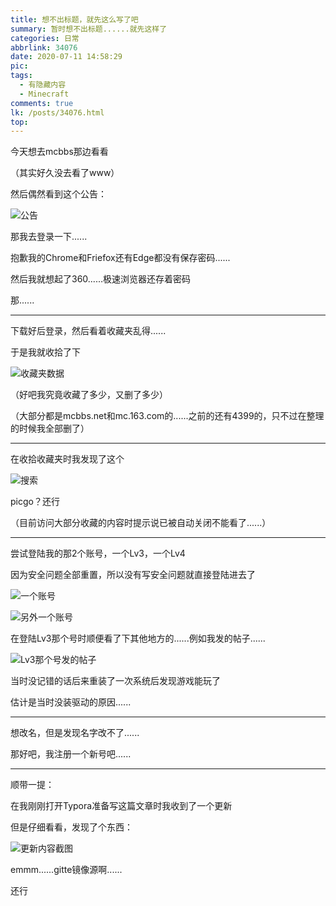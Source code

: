 ```yaml
---
title: 想不出标题，就先这么写了吧
summary: 暂时想不出标题......就先这样了
categories: 日常
abbrlink: 34076
date: 2020-07-11 14:58:29
pic:
tags:
  - 有隐藏内容
  - Minecraft
comments: true
lk: /posts/34076.html
top:
---
```


今天想去mcbbs那边看看

（其实好久没去看了www）

然后偶然看到这个公告：

<!-- more -->

![公告](https://liliakaijun-pic.vercel.app/34076/Snipaste_2020-07-11_14-22-12.webp)

那我去登录一下......

抱歉我的Chrome和Friefox还有Edge都没有保存密码......

然后我就想起了360......极速浏览器还存着密码

那......

---

下载好后登录，然后看着收藏夹乱得......

于是我就收拾了下

<!--在收拾前我特意去看了眼收藏夹，然后看到了Baka Account，然后就尝试登陆进去，找到了这个通知

![通知](https://liliakaijun-pic.vercel.app/34076/Snipaste_2020-07-11_14-19-35.webp)

-->

![收藏夹数据](https://liliakaijun-pic.vercel.app/34076/Snipaste_2020-07-11_14-50-31.webp)

（好吧我究竟收藏了多少，又删了多少）

（大部分都是mcbbs.net和mc.163.com的......之前的还有4399的，只不过在整理的时候我全部删了）

<!--还记得当时收藏太多然后就开了2个收藏夹哈哈哈哈哈哈-->

---

在收拾收藏夹时我发现了这个

![搜索](https://liliakaijun-pic.vercel.app/34076/Snipaste_2020-07-11_14-29-34.webp)

picgo？还行

（目前访问大部分收藏的内容时提示说已被自动关闭不能看了......）

---

尝试登陆我的那2个账号，一个Lv3，一个Lv4

因为安全问题全部重置，所以没有写安全问题就直接登陆进去了

![一个账号](https://liliakaijun-pic.vercel.app/34076/Snipaste_2020-07-11_14-21-50.webp)

![另外一个账号](https://liliakaijun-pic.vercel.app/34076/Snipaste_2020-07-11_14-25-21.webp)

<!--Lv3那个账号我登陆进去后收到了一个通知，一点击看......

![广告，关键部分已经打码](https://liliakaijun-pic.vercel.app/34076/Snipaste_2020-07-11_14-25-44.webp)

-->

在登陆Lv3那个号时顺便看了下其他地方的......例如我发的帖子......

![Lv3那个号发的帖子](https://liliakaijun-pic.vercel.app/34076/Snipaste_2020-07-11_14-26-24.webp)

当时没记错的话后来重装了一次系统后发现游戏能玩了

估计是当时没装驱动的原因......

---

想改名，但是发现名字改不了......

那好吧，我注册一个新号吧......

<!--回想起当时玩MC我是真的......抱歉我语文概括能力不好╮(╯﹏╰)╭-->

---

顺带一提：

在我刚刚打开Typora准备写这篇文章时我收到了一个更新

但是仔细看看，发现了个东西：

![更新内容截图](https://liliakaijun-pic.vercel.app/34076/Snipaste_2020-07-11_15-02-56.webp)

emmm......gitte镜像源啊......

还行